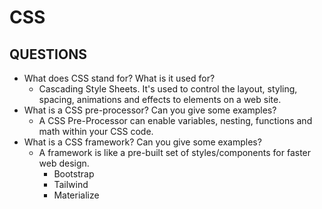 # CSS

## QUESTIONS

- What does CSS stand for? What is it used for?
  - Cascading Style Sheets. It's used to control the layout, styling, spacing, 
    animations and effects to elements on a web site.
- What is a CSS pre-processor? Can you give some examples?
  - A CSS Pre-Processor can enable variables, nesting, functions and math within your 
    CSS code.
- What is a CSS framework? Can you give some examples?
  - A framework is like a pre-built set of styles/components for faster web design.
    - Bootstrap
    - Tailwind
    - Materialize